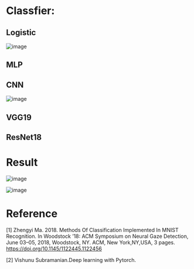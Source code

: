 # Classfier: 
## Logistic
![image](https://user-images.githubusercontent.com/86160178/122648539-5220a680-d15c-11eb-976b-d51d34a9c171.png)
## MLP
## CNN
![image](https://user-images.githubusercontent.com/86160178/122648601-8dbb7080-d15c-11eb-827b-27a5c50245f4.png)
## VGG19
## ResNet18
# Result
![image](https://user-images.githubusercontent.com/86160178/122648883-b6903580-d15d-11eb-819e-91911a136ebd.png)

![image](https://user-images.githubusercontent.com/86160178/122648921-dd4e6c00-d15d-11eb-9aae-0eb0fd7ea5d4.png)
# Reference
[1] Zhengyi Ma. 2018. Methods Of Classification Implemented In MNIST Recognition. In Woodstock ’18: ACM Symposium on Neural
Gaze Detection, June 03–05, 2018, Woodstock, NY. ACM, New York,NY,USA, 3 pages. https://doi.org/10.1145/1122445.1122456

[2] Vishunu Subramanian.Deep learning with Pytorch.

<div align=center><src="https://user-images.githubusercontent.com/86160178/122648539-5220a680-d15c-11eb-976b-d51d34a9c171.png"/></div>
